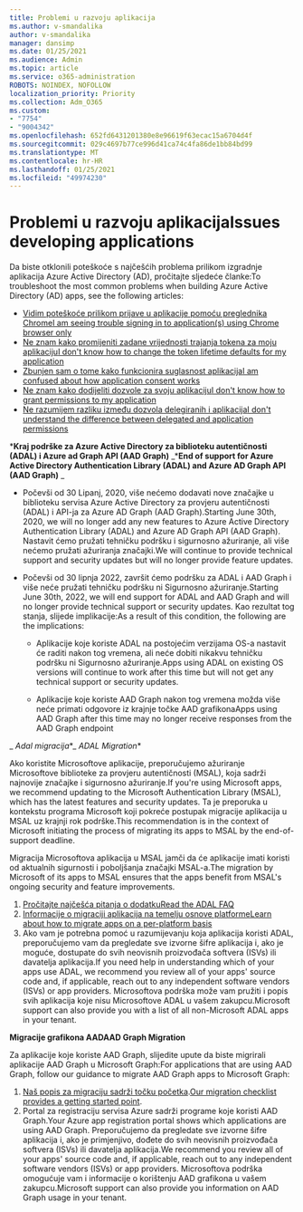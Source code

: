 ```yaml
---
title: Problemi u razvoju aplikacija
ms.author: v-smandalika
author: v-smandalika
manager: dansimp
ms.date: 01/25/2021
ms.audience: Admin
ms.topic: article
ms.service: o365-administration
ROBOTS: NOINDEX, NOFOLLOW
localization_priority: Priority
ms.collection: Adm_O365
ms.custom:
- "7754"
- "9004342"
ms.openlocfilehash: 652fd6431201380e8e96619f63ecac15a6704d4f
ms.sourcegitcommit: 029c4697b77ce996d41ca74c4fa86de1bb84bd99
ms.translationtype: MT
ms.contentlocale: hr-HR
ms.lasthandoff: 01/25/2021
ms.locfileid: "49974230"
---
```

# <a name="issues-developing-applications"></a><span data-ttu-id="1c564-102">Problemi u razvoju aplikacija</span><span class="sxs-lookup"><span data-stu-id="1c564-102">Issues developing applications</span></span>

<span data-ttu-id="1c564-103">Da biste otklonili poteškoće s najčešćih problema prilikom izgradnje aplikacija Azure Active Directory (AD), pročitajte sljedeće članke:</span><span class="sxs-lookup"><span data-stu-id="1c564-103">To troubleshoot the most common problems when building Azure Active Directory (AD) apps, see the following articles:</span></span>

- [<span data-ttu-id="1c564-104">Vidim poteškoće prilikom prijave u aplikacije pomoću preglednika Chrome</span><span class="sxs-lookup"><span data-stu-id="1c564-104">I am seeing trouble signing in to application(s) using Chrome browser only</span></span>](https://docs.microsoft.com/office365/troubleshoot/miscellaneous/chrome-behavior-affects-applications) 
- [<span data-ttu-id="1c564-105">Ne znam kako promijeniti zadane vrijednosti trajanja tokena za moju aplikaciju</span><span class="sxs-lookup"><span data-stu-id="1c564-105">I don't know how to change the token lifetime defaults for my application</span></span>](https://docs.microsoft.com/azure/active-directory/develop/registration-config-change-token-lifetime-how-to) 
- [<span data-ttu-id="1c564-106">Zbunjen sam o tome kako funkcionira suglasnost aplikacija</span><span class="sxs-lookup"><span data-stu-id="1c564-106">I am confused about how application consent works</span></span>](https://docs.microsoft.com/azure/active-directory/application-dev-consent-framework) 
- [<span data-ttu-id="1c564-107">Ne znam kako dodijeliti dozvole za svoju aplikaciju</span><span class="sxs-lookup"><span data-stu-id="1c564-107">I don't know how to grant permissions to my application</span></span>](https://docs.microsoft.com/azure/active-directory/manage-apps/configure-user-consent) 
- [<span data-ttu-id="1c564-108">Ne razumijem razliku između dozvola delegiranih i aplikacija</span><span class="sxs-lookup"><span data-stu-id="1c564-108">I don't understand the difference between delegated and application permissions</span></span>](https://docs.microsoft.com/azure/active-directory/develop/delegated-and-app-perms)

<span data-ttu-id="1c564-109">\***Kraj podrške za Azure Active Directory za biblioteku autentičnosti (ADAL) i Azure ad Graph API (AAD Graph)** _</span><span class="sxs-lookup"><span data-stu-id="1c564-109">\***End of support for Azure Active Directory Authentication Library (ADAL) and Azure AD Graph API (AAD Graph)** _</span></span>

- <span data-ttu-id="1c564-110">Počevši od 30 Lipanj, 2020, više nećemo dodavati nove značajke u biblioteku servisa Azure Active Directory za provjeru autentičnosti (ADAL) i API-ja za Azure AD Graph (AAD Graph).</span><span class="sxs-lookup"><span data-stu-id="1c564-110">Starting June 30th, 2020, we will no longer add any new features to Azure Active Directory Authentication Library (ADAL) and Azure AD Graph API (AAD Graph).</span></span> <span data-ttu-id="1c564-111">Nastavit ćemo pružati tehničku podršku i sigurnosno ažuriranje, ali više nećemo pružati ažuriranja značajki.</span><span class="sxs-lookup"><span data-stu-id="1c564-111">We will continue to provide technical support and security updates but will no longer provide feature updates.</span></span>

- <span data-ttu-id="1c564-112">Počevši od 30 lipnja 2022, završit ćemo podršku za ADAL i AAD Graph i više neće pružati tehničku podršku ni Sigurnosno ažuriranje.</span><span class="sxs-lookup"><span data-stu-id="1c564-112">Starting June 30th, 2022, we will end support for ADAL and AAD Graph and will no longer provide technical support or security updates.</span></span> <span data-ttu-id="1c564-113">Kao rezultat tog stanja, slijede implikacije:</span><span class="sxs-lookup"><span data-stu-id="1c564-113">As a result of this condition, the following are the implications:</span></span>

    - <span data-ttu-id="1c564-114">Aplikacije koje koriste ADAL na postojećim verzijama OS-a nastavit će raditi nakon tog vremena, ali neće dobiti nikakvu tehničku podršku ni Sigurnosno ažuriranje.</span><span class="sxs-lookup"><span data-stu-id="1c564-114">Apps using ADAL on existing OS versions will continue to work after this time but will not get any technical support or security updates.</span></span>

    - <span data-ttu-id="1c564-115">Aplikacije koje koriste AAD Graph nakon tog vremena možda više neće primati odgovore iz krajnje točke AAD grafikona</span><span class="sxs-lookup"><span data-stu-id="1c564-115">Apps using AAD Graph after this time may no longer receive responses from the AAD Graph endpoint</span></span>

<span data-ttu-id="1c564-116">_ *Adal migracija*\*</span><span class="sxs-lookup"><span data-stu-id="1c564-116">_ *ADAL Migration*\*</span></span>

<span data-ttu-id="1c564-117">Ako koristite Microsoftove aplikacije, preporučujemo ažuriranje Microsoftove biblioteke za provjeru autentičnosti (MSAL), koja sadrži najnovije značajke i sigurnosno ažuriranje.</span><span class="sxs-lookup"><span data-stu-id="1c564-117">If you're using Microsoft apps, we recommend updating to the Microsoft Authentication Library (MSAL), which has the latest features and security updates.</span></span> <span data-ttu-id="1c564-118">Ta je preporuka u kontekstu programa Microsoft koji pokreće postupak migracije aplikacija u MSAL uz krajnji rok podrške.</span><span class="sxs-lookup"><span data-stu-id="1c564-118">This recommendation is in the context of Microsoft initiating the process of migrating its apps to MSAL by the end-of-support deadline.</span></span> 

<span data-ttu-id="1c564-119">Migracija Microsoftova aplikacija u MSAL jamči da će aplikacije imati koristi od aktualnih sigurnosti i poboljšanja značajki MSAL-a.</span><span class="sxs-lookup"><span data-stu-id="1c564-119">The migration by Microsoft of its apps to MSAL ensures that the apps benefit from MSAL's ongoing security and feature improvements.</span></span>

1. [<span data-ttu-id="1c564-120">Pročitajte najčešća pitanja o dodatku</span><span class="sxs-lookup"><span data-stu-id="1c564-120">Read the ADAL FAQ</span></span>](https://docs.microsoft.com/azure/active-directory/develop/msal-migration#frequently-asked-questions-faq) 
2. [<span data-ttu-id="1c564-121">Informacije o migraciji aplikacija na temelju osnove platforme</span><span class="sxs-lookup"><span data-stu-id="1c564-121">Learn about how to migrate apps on a per-platform basis</span></span>](https://docs.microsoft.com/azure/active-directory/develop/msal-migration#frequently-asked-questions-faq) 
3. <span data-ttu-id="1c564-122">Ako vam je potrebna pomoć u razumijevanju koja aplikacija koristi ADAL, preporučujemo vam da pregledate sve izvorne šifre aplikacija i, ako je moguće, dostupate do svih neovisnih proizvođača softvera (ISVs) ili davatelja aplikacija.</span><span class="sxs-lookup"><span data-stu-id="1c564-122">If you need help in understanding which of your apps use ADAL, we recommend you review all of your apps' source code and, if applicable, reach out to any independent software vendors (ISVs) or app providers.</span></span> <span data-ttu-id="1c564-123">Microsoftova podrška može vam pružiti i popis svih aplikacija koje nisu Microsoftove ADAL u vašem zakupcu.</span><span class="sxs-lookup"><span data-stu-id="1c564-123">Microsoft support can also provide you with a list of all non-Microsoft ADAL apps in your tenant.</span></span>

<span data-ttu-id="1c564-124">**Migracije grafikona AAD**</span><span class="sxs-lookup"><span data-stu-id="1c564-124">**AAD Graph Migration**</span></span>

<span data-ttu-id="1c564-125">Za aplikacije koje koriste AAD Graph, slijedite upute da biste migrirali aplikacije AAD Graph u Microsoft Graph:</span><span class="sxs-lookup"><span data-stu-id="1c564-125">For applications that are using AAD Graph, follow our guidance to migrate AAD Graph apps to Microsoft Graph:</span></span>

1. <span data-ttu-id="1c564-126">[Naš popis za migraciju sadrži točku početka](https://docs.microsoft.com/graph/migrate-azure-ad-graph-planning-checklist).</span><span class="sxs-lookup"><span data-stu-id="1c564-126">[Our migration checklist provides a getting started point](https://docs.microsoft.com/graph/migrate-azure-ad-graph-planning-checklist).</span></span> 
2. <span data-ttu-id="1c564-127">Portal za registraciju servisa Azure sadrži programe koje koristi AAD Graph.</span><span class="sxs-lookup"><span data-stu-id="1c564-127">Your Azure app registration portal shows which applications are using AAD Graph.</span></span> <span data-ttu-id="1c564-128">Preporučujemo da pregledate sve izvorne šifre aplikacija i, ako je primjenjivo, dođete do svih neovisnih proizvođača softvera (ISVs) ili davatelja aplikacija.</span><span class="sxs-lookup"><span data-stu-id="1c564-128">We recommend you review all of your apps' source code and, if applicable, reach out to any independent software vendors (ISVs) or app providers.</span></span> <span data-ttu-id="1c564-129">Microsoftova podrška omogućuje vam i informacije o korištenju AAD grafikona u vašem zakupcu.</span><span class="sxs-lookup"><span data-stu-id="1c564-129">Microsoft support can also provide you information on AAD Graph usage in your tenant.</span></span>








